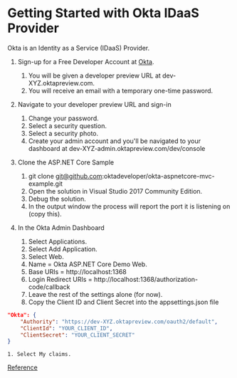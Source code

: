 # Getting Started with Okta IDaaS Provider

Okta is an Identity as a Service (IDaaS) Provider.

1. Sign-up for a Free Developer Account at [Okta](https://developer.okta.com).

    1. You will be given a developer preview URL at dev-XYZ.oktapreview.com.
    1. You will receive an email with a temporary one-time password.

1. Navigate to your developer preview URL and sign-in

    1. Change your password.
    1. Select a security question.
    1. Select a security photo.
    1. Create your admin account and you'll be navigated to your dashboard at dev-XYZ-admin.oktapreview.com/dev/console

1. Clone the ASP.NET Core Sample

    1. git clone git@github.com:oktadeveloper/okta-aspnetcore-mvc-example.git
    1. Open the solution in Visual Studio 2017 Community Edition.
    1. Debug the solution.
    1. In the output window the process will report the port it is listening on (copy this).

1. In the Okta Admin Dashboard

    1. Select Applications.
    1. Select Add Application.
    1. Select Web.
    1. Name = Okta ASP.NET Core Demo Web.
    1. Base URIs = http://localhost:1368
    1. Login Redirect URIs = http://localhost:1368/authorization-code/callback
    1. Leave the rest of the settings alone (for now).
    1. Copy the Client ID and Client Secret into the appsettings.json file

```json
"Okta": {
    "Authority": "https://dev-XYZ.oktapreview.com/oauth2/default",
    "ClientId": "YOUR_CLIENT_ID",
    "ClientSecret": "YOUR_CLIENT_SECRET"
}

```
    1. Select My claims.

[Reference](https://github.com/oktadeveloper/okta-aspnetcore-mvc-example)
